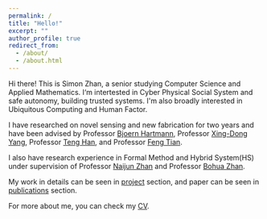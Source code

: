 ```yaml
---
permalink: /
title: "Hello!"
excerpt: ""
author_profile: true
redirect_from: 
  - /about/
  - /about.html
---
```


Hi there! This is Simon Zhan, a senior studying Computer Science and Applied Mathematics. I‘m intertested in Cyber Physical Social System and safe autonomy, building trusted systems. I'm also broadly interested in Ubiquitous Computing and Human Factor. 

I have researched on novel sensing and new fabrication for two years and have been advised by Professor [Bjoern Hartmann](https://people.eecs.berkeley.edu/~bjoern/?_ga=2.188521320.1596352881.1635183757-1933119831.1603184178), Professor [Xing-Dong Yang](https://www.cs.dartmouth.edu/~xingdong/), Professor [Teng Han](http://teng-han.com/), and Professor [Feng Tian](https://lcs.ios.ac.cn/~fengt/).

I also have research experience in Formal Method and Hybrid System(HS) under supervision of Professor [Naijun Zhan](https://lcs.ios.ac.cn/~znj/) and Professor [Bohua Zhan](https://scholar.google.de/citations?user=siArm5kAAAAJ&hl=en).

My work in details can be seen in [project](/portfolio) section, and paper can be seen in [publications](/publications) section. 

For more about me, you can check my [CV](/files/CV_Simon_Zhan.pdf).



